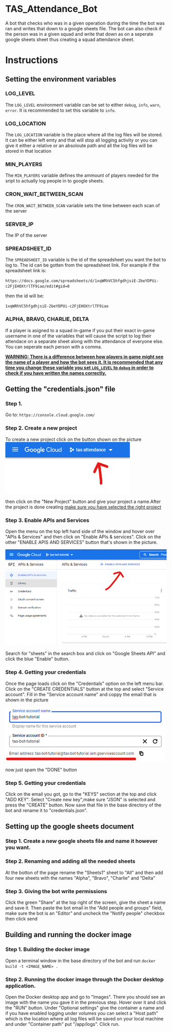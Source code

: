 # TAS_Attendance_Bot
A bot that checks who was in a given operation during the time the bot was ran and writes that down to a google sheets file. The bot can also check if the person was in a given squad and write that down as on a seperate google sheets sheet thus creating a squad attendance sheet.

# Instructions
## Setting the environment variables
### LOG_LEVEL
The `LOG_LEVEL` environment variable can be set to either `debug`, `info`, `warn`, `error`. It is recommended to set this variable to `info`.
### LOG_LOCATION
The `LOG_LOCATION` variable is the place where all the log files will be stored. It can be either left emty and that will stop all logging activity or you can give it either a relative or an absoloute path and all the log files will be stored in that location
### MIN_PLAYERS
The `MIN_PLAYERS` variable defines the ammount of players needed for the sript to actually log people in to google sheets.
### CRON_WAIT_BETWEEN_SCAN
The `CRON_WAIT_BETWEEN_SCAN` variable sets the time between each scan of the server
### SERVER_IP
The IP of the server
### SPREADSHEET_ID
The `SPREADSHEET_ID` variable is the id of the spreadsheet you want the bot to log to. The id can be gotten from the spreadsheet link. For example if the spreadsheet link is:

`https://docs.google.com/spreadsheets/d/1xqWRhVC5hfgdhjsiE-2beYDPUi-c2FjEHOXtrlTF9iao/edit#gid=0`

then the id will be:

`1xqWRhVC5hfgdhjsiE-2beYDPUi-c2FjEHOXtrlTF9iao`
### ALPHA, BRAVO, CHARLIE, DELTA
If a player is asigned to a squad in-game if you put their exact in-game username in one of the variables that will cause the script to log their attendace on a separate sheet along with the attendance of everyone else. You can seperate each person with a comma.

<u><b>WARNING: There is a difference between how players in game might see the name of a player and how the bot sees it. It is recommended that any time you change these variable you set `LOG_LEVEL` to `debug` in order to check if you have written the names correctly.</b></u>
## Getting the "credentials.json" file
### Step 1.
Go to: `https://console.cloud.google.com/`
### Step 2. Create a new project
To create a new project click on the button shown on the picture
<img src="./res/1.png">

then click on the "New Project" button and give your project a name.After the project is done creating <u>make sure you have selected the right project</u>
### Step 3. Enable APIs and Services
Open the menu on the top left hand side of the window and hover over "APIs & Services" and then click on "Enable APIs & services". Click on the other "ENABLE APIS AND SERVICES" button that's shown in the picture.


<img src="./res/2.png">

Search for "sheets" in the search box and click on "Google Sheets API" and click the blue "Enable" button.
### Step 4. Getting your credentials
Once the page loads click on the "Credentials" option on the left menu bar. Click on the "CREATE CREDENTIALS" button at the top and select "Service account". Fill in the "Service account name" and coppy the email that is shown in the picture


<img src="./res/3.png">

now just spam the "DONE" button
### Step 5. Getting your credentials
Click on the email you got, go to the "KEYS" section at the top and click "ADD KEY". Select "Create new key",make sure "JSON" is selected and press the "CREATE" button. Now save that file in the base directory of the bot and rename it to "credentials.json".
## Setting up the google sheets document
### Step 1. Create a new google sheets file and name it however you want.
### Step 2. Renaming and adding all the needed sheets
At the botton of the page rename the "Sheets1" sheet to "All" and then add four new sheets with the names "Alpha", "Bravo", "Charlie" and "Delta"
### Step 3. Giving the bot write permissions
Click the green "Share" at the top right of the screen, give the sheet a name and save it. Then paste the bot email in the "Add people and groups" field, make sure the bot is an "Editor" and uncheck the "Notify people" checkbox then click send
## Building and running the docker image
### Step 1. Building the docker image
Open a terminal window in the base directory of the bot and run `docker build -t <IMAGE_NAME> .`
### Step 2. Running the docker image through the Docker desktop application.
Open the Docker desktop app and go to "Images". There you should see an image with the name you gave it in the previous step. Hover over it and click the "RUN" button. Under "Optional settings" give the container a name and if you have enabled logging under volumes you can select a "Host path" which is the location where all log files will be saved on your local machine and under "Container path" put "/app/logs". Click run.